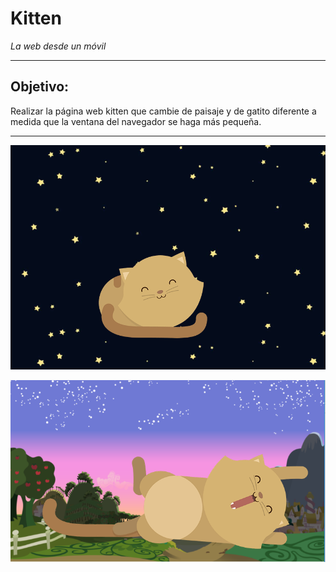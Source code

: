 # **Kitten**
_La web desde un móvil_

***
## Objetivo:
Realizar la página web kitten que cambie de paisaje y de gatito diferente a medida que la ventana del navegador se haga más pequeña.

***
![](assets/images/uno.png)

![](assets/images/dos.png)